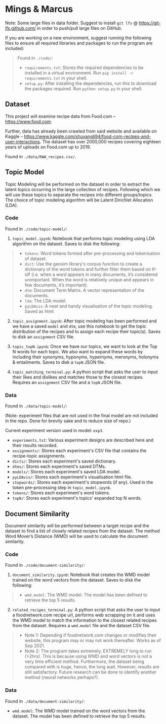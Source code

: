# Mings & Marcus

Note: Some large files in data folder. Suggest to install `git lfs` @ https://git-lfs.github.com/ in order to push/pull large files on GitHub.

If you are working on a new environment, suggest running the following files to ensure all required libraries and packages to run the program are included:

> Found in `./code/`:
> - `requirements.txt`: Stores the required dependencies to be installed in a virtual environment. Run `pip install -r requirements.txt` in your shell.
> - `setup.py`: After installing the dependencies, run this to download the packages required. Run `python setup.py` in your shell.

## Dataset

This project will examine recipe data from Food.com – https://www.food.com.

Further, data has already been crawled from said website and available on Kaggle – https://www.kaggle.com/shuyangli94/food-com-recipes-and-user-interactions. The dataset has over 2000,000 recipes covering eighteen years of uploads on Food.com up to 2019.

Found in `./data/RAW_recipes.csv/`.

## Topic Model

Topic Modeling will be performed on the dataset in order to extract the latent topics occurring in the large collection of recipes. Following which we will use these topics to separate the recipes into different groups/topics. The choice of topic modeling algorithm will be Latent Dirichlet Allocation (LDA).

### Code

Found in `./code/topic-model/`:

1. `topic_model.ipynb`: Notebook that performs topic modeling using LDA algorithm on the dataset. Saves to disk the following:

> - `tokens`: Word tokens formed after pre-processing and tokenisation of dataset.
> - `dict`: Use the gensim library's corpus function to create a dictionary of the word tokens and further filter them based on tf-idf (i.e. when a word appears in many documents, it’s considered unimportant. When the word is relatively unique and appears in few documents, it’s important).
> - `dtm`: Document Term Matrix. A vector representation of the documents.
> - `lda`: The LDA model.
> - `pyLDAvis`: A neat and handy visualisation of the topic modeling. Saved as html.

2. `topic_assignment.ipynb`: After topic modeling has been performed and we have a saved `model` and `dtm`, use this notebook to get the topic distribution of the recipes and to assign each recipe their topic(s). Saves to disk an `assignment` CSV file.

3. `topic_topN.ipynb`: Once we have our topics, we want to look at the Top N words for each topic. We also want to expand these words by including their synonyms, hyponyms, hypernyms, meronyms, holonyms & entailments. Saves to disk a `topN` JSON file.

3. `topic_matching_terminal.py`: A python script that asks the user to input their likes and dislikes and matches those to the closest recipes. Requires an `assignment` CSV file and a `topN` JSON file.

### Data

Found in `./data/topic-model/`:

(Note: experiment files that are not used in the final model are not included in the repo. Done for brevity sake and to reduce size of repo.)

Current experiment version used in model: `exp3`.
 
- `experiments.txt`: Various experiment designs are described here and their results recorded.
- `assignments/`: Stores each experiment's CSV file that contains the recipe-topic assignments.
- `dicts/`: Stores each experiment's saved dictionary.
- `dtms/`: Stores each experiment's saved DTMs.
- `models/`: Stores each experiment's saved LDA model.
- `pyLDAvis/`: Stores each experiment's visualisation html file.
- `stopwords/`: Stores each experiment's stopwords (if any). Used in the token pre-processing step in `topic_model.ipynb`.
- `tokens/`: Stores each experiment's word tokens.
- `topN/`: Stores each experiment's topics' expanded top N words.

## Document Similarity

Document similarity will be performed between a target recipe and the dataset to find a list of closely related recipes from the dataset. The method Word Mover’s Distance (WMD) will be used to calculate the document similarity.

### Code

Found in `./code/document-similarity/`:

1. `document_similarity.ipynb`: Notebook that creates the WMD model trained on the word vectors from the dataset. Saves to disk the following:

> - `wmd.model`: The WMD model. The model has been defined to retrieve the top 5 results.

2. `related_recipes_terminal.py`: A python script that asks the user to input a foodnetwork.com recipe url, performs web scrapping on it and uses the WMD model to match the information to the closest related recipes from the dataset. Requires a `wmd.model` file and the dataset CSV file.

> - Note 1: Depending if foodnetwork.com changes or modifies their website, this program may or may not work thereafter. Works as of Sep 2021.
> - Note 2: The program takes extremely, EXTREMELY long to run (>2hrs). This is because using WMD and word vectors is not a very time efficient method. Furthermore, the dataset being compared with is huge, hence, the long wait. However, results are still satisfactory. Future research can be done to identify another method (neural networks perhaps?).

### Data

Found in `./data/document-similarity/`:

- `wmd.model`: The WMD model trained on the word vectors from the dataset. The model has been defined to retrieve the top 5 results.